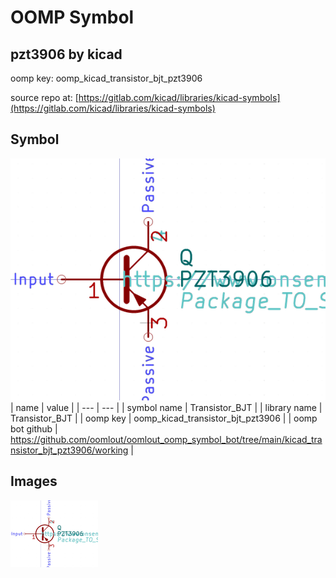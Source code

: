 # OOMP Symbol  
## pzt3906  by kicad  
  
oomp key: oomp_kicad_transistor_bjt_pzt3906  
  
source repo at: [https://gitlab.com/kicad/libraries/kicad-symbols](https://gitlab.com/kicad/libraries/kicad-symbols)  
## Symbol  
  
[![working.png](working_600.png)](working.png)  
| name | value | 
| --- | --- | 
| symbol name | Transistor_BJT | 
| library name | Transistor_BJT | 
| oomp key | oomp_kicad_transistor_bjt_pzt3906 | 
| oomp bot github | https://github.com/oomlout/oomlout_oomp_symbol_bot/tree/main/kicad_transistor_bjt_pzt3906/working | 
## Images  
  
[![working.png](working_140.png)](working.png)  
